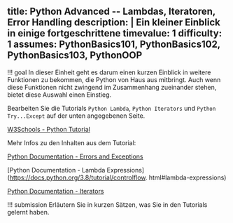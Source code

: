 title: Python Advanced -- Lambdas, Iteratoren, Error Handling
description: |
  Ein kleiner Einblick in einige fortgeschrittene 
timevalue: 1
difficulty: 1
assumes: PythonBasics101, PythonBasics102, PythonBasics103, PythonOOP
---
!!! goal
    In dieser Einheit geht es darum einen kurzen Einblick in weitere Funktionen zu bekommen, die 
    Python von Haus aus mitbringt. 
    Auch wenn diese Funktionen nicht zwingend im Zusammenhang zueinander stehen, bietet diese 
    Auswahl einen Einstieg.
    

Bearbeiten Sie die Tutorials `Python Lambda`, `Python Iterators` und `Python Try...Except` auf 
der unten angegebenen Seite.

[W3Schools - Python Tutorial](https://www.w3schools.com/python/default.asp)

Mehr Infos zu den Inhalten aus dem Tutorial:

[Python Documentation - Errors and Exceptions](https://docs.python.org/3.8/tutorial/errors.html)

[Python Documentation - Lambda Expressions](https://docs.python.org/3.8/tutorial/controlflow.
html#lambda-expressions) 

[Python Documentation - Iterators](https://docs.python.org/3.8/tutorial/classes.html#iterators)


!!! submission
    Erläutern Sie in kurzen Sätzen, was Sie in den Tutorials gelernt haben.